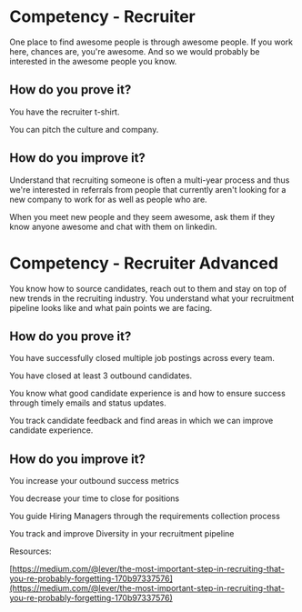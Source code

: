 # Competency - Recruiter

One place to find awesome people is through awesome people.  If you work here, chances are, you're awesome.  And so we would probably be interested in the awesome people you know.

## How do you prove it?

You have the recruiter t-shirt.

You can pitch the culture and company.

## How do you improve it?

Understand that recruiting someone is often a multi-year process and thus we're interested in referrals from people that currently aren't looking for a new company to work for as well as people who are.

When you meet new people and they seem awesome, ask them if they know anyone awesome and chat with them on linkedin.

# Competency - Recruiter Advanced

You know how to source candidates, reach out to them and stay on top of new trends in the recruiting industry. You understand what your recruitment pipeline looks like and what pain points we are facing. 

## How do you prove it?

You have successfully closed multiple job postings across every team.

You have closed at least 3 outbound candidates.

You know what good candidate experience is and how to ensure success through timely emails and status updates.

You track candidate feedback and find areas in which we can improve candidate experience. 

## How do you improve it?

You increase your outbound success metrics

You decrease your time to close for positions

You guide Hiring Managers through the requirements collection process

You track and improve Diversity in your recruitment pipeline

Resources:

[https://medium.com/@lever/the-most-important-step-in-recruiting-that-you-re-probably-forgetting-170b97337576](https://medium.com/@lever/the-most-important-step-in-recruiting-that-you-re-probably-forgetting-170b97337576)

